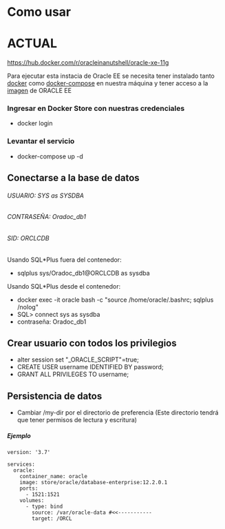 # Como usar

# ACTUAL 
https://hub.docker.com/r/oracleinanutshell/oracle-xe-11g


Para ejecutar esta instacia de Oracle EE se necesita tener instalado tanto [docker](https://docs.docker.com/install/) como [docker-compose](https://docs.docker.com/compose/install/) en nuestra máquina y tener acceso a la [imagen](https://hub.docker.com/_/oracle-database-enterprise-edition) de ORACLE EE

### Ingresar en Docker Store con nuestras credenciales

- docker login

### Levantar el servicio

- docker-compose up -d
 
## Conectarse a la base de datos

###### USUARIO: SYS as SYSDBA
###### CONTRASEÑA: Oradoc_db1
###### SID: ORCLCDB

Usando SQL*Plus fuera del contenedor:

- sqlplus sys/Oradoc_db1@ORCLCDB as sysdba

Usando SQL*Plus desde el contenedor:

- docker exec -it oracle bash -c "source /home/oracle/.bashrc; sqlplus /nolog"
- SQL> connect sys as sysdba
- contraseña: Oradoc_db1

## Crear usuario con todos los privilegios
- alter session set "_ORACLE_SCRIPT"=true;
- CREATE USER username IDENTIFIED BY password;
- GRANT ALL PRIVILEGES TO username;

## Persistencia de datos
- Cambiar /my-dir por el directorio de preferencia (Este directorio tendrá que tener permisos de lectura y escritura)
  
##### Ejemplo
    version: '3.7'

    services:
      oracle:
        container_name: oracle
        image: store/oracle/database-enterprise:12.2.0.1
        ports:
          - 1521:1521
        volumes:
          - type: bind
            source: /var/oracle-data #<<-----------
            target: /ORCL
